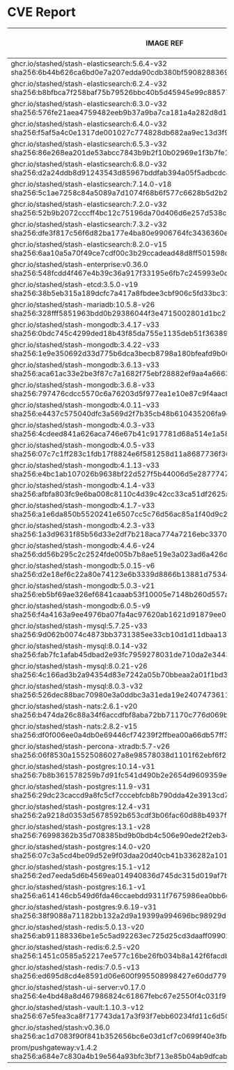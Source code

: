 # CVE Report
|                                                         IMAGE REF                                                         |      OS       | CRITICAL<BR>(OS, OTHER) | HIGH<BR>(OS, OTHER) | MEDIUM<BR>(OS, OTHER) | LOW<BR>(OS, OTHER) | UNKNOWN<BR>(OS, OTHER) |
|---------------------------------------------------------------------------------------------------------------------------|---------------|-------------------------|---------------------|-----------------------|--------------------|------------------------|
| ghcr.io/stashed/stash-elasticsearch:5.6.4-v32<br>sha256:6b44b626ca6bd0e7a207edda90cdb380bf590828836976f61518c76d8c415c6b  | alpine 3.17.3 | **3**, 3                | **5**, 48           | 39, 36                | 6, 2               | 0, 0                   |
| ghcr.io/stashed/stash-elasticsearch:6.2.4-v32<br>sha256:b8bfbca7f258baf75b79526bbc40b5d45945e99c885776dc254b7837965066b4  | alpine 3.17.3 | **3**, 3                | **5**, 48           | 39, 36                | 6, 2               | 0, 0                   |
| ghcr.io/stashed/stash-elasticsearch:6.3.0-v32<br>sha256:576fe21aea4759482eeb9b37a9ba7ca181a4a282d8d11980546597bcc80d4cb4  | alpine 3.17.3 | **3**, 3                | **5**, 48           | 39, 36                | 6, 2               | 0, 0                   |
| ghcr.io/stashed/stash-elasticsearch:6.4.0-v32<br>sha256:f5af5a4c0e1317de001027c774828db682aa9ec13d3f9431f383d989672d4985  | alpine 3.17.3 | **3**, 3                | **5**, 48           | 39, 36                | 6, 2               | 0, 0                   |
| ghcr.io/stashed/stash-elasticsearch:6.5.3-v32<br>sha256:86e268ea201de53abcc7843b9b2f10b02969e1f3b7fe183320ba94331f6aa5eb  | alpine 3.17.3 | **3**, 3                | **5**, 48           | 39, 36                | 6, 2               | 0, 0                   |
| ghcr.io/stashed/stash-elasticsearch:6.8.0-v32<br>sha256:d2a24ddb8d91243543d85967bddfab394a05f5adbcdc820f4d483fcec3322b8f  | alpine 3.17.3 | **3**, 3                | **5**, 48           | 39, 36                | 6, 2               | 0, 0                   |
| ghcr.io/stashed/stash-elasticsearch:7.14.0-v18<br>sha256:5c1ae7258c84a5089a7d1074f68b6f577c6628b5d2b22e70b9f1a074db8bc37d | alpine 3.18.3 | **3**, 3                | **5**, 46           | 29, 34                | 6, 2               | 0, 0                   |
| ghcr.io/stashed/stash-elasticsearch:7.2.0-v32<br>sha256:52b9b2072cccff4bc12c75196da70d406d6e257d538ca6068a622ee8711a032f  | alpine 3.17.3 | **3**, 3                | **5**, 48           | 39, 36                | 6, 2               | 0, 0                   |
| ghcr.io/stashed/stash-elasticsearch:7.3.2-v32<br>sha256:dfe3f817c56f6d82ba177e4ba80e9906764fc3436360e5a5a49c144ca7ce3947  | alpine 3.17.3 | **3**, 3                | **5**, 48           | 39, 36                | 6, 2               | 0, 0                   |
| ghcr.io/stashed/stash-elasticsearch:8.2.0-v15<br>sha256:6aa10a5a70f49ce7cdf00c3b29ccadead48d8ff501598dfe0bee266055dc0246  | alpine 3.18.3 | **3**, 3                | **5**, 45           | 29, 34                | 6, 2               | 0, 0                   |
| ghcr.io/stashed/stash-enterprise:v0.36.0<br>sha256:548fcdd4f467e4b39c36a917f33195e6fb7c245993e0c8dc83f0f9db6da7dfb3       |               | 0, 3                    | 0, 42               | 0, 29                 | 0, 2               | 0, 0                   |
| ghcr.io/stashed/stash-etcd:3.5.0-v19<br>sha256:38b5eb315a189dcfc7a417a8fbdee3cbf906c5fd33bc31956a31ee6eaede0416           | debian 10.7   | **14**, 15              | **27**, 205         | 25, 136               | 5, 4               | 2, 0                   |
| ghcr.io/stashed/stash-mariadb:10.5.8-v26<br>sha256:328fff5851963bdd0b29386044f3e4715002801d1bc2706d1dd572dfe9200327       | ubuntu 20.04  | 0, 7                    | **9**, 87           | 604, 61               | 98, 2              | 0, 0                   |
| ghcr.io/stashed/stash-mongodb:3.4.17-v33<br>sha256:0bdc745c4299ded18b43f85da755e1135deb51f36389e40c86f68a5fc2782e81       | debian 8.11   | **4**, 3                | **35**, 43          | 32, 31                | 7, 1               | 13, 0                  |
| ghcr.io/stashed/stash-mongodb:3.4.22-v33<br>sha256:1e9e350692d33d775b6dca3becb8798a180bfeafd9b06b67341b8ac32ce23d7c       | ubuntu 16.04  | 0, 3                    | **2**, 43           | 34, 31                | 48, 1              | 0, 0                   |
| ghcr.io/stashed/stash-mongodb:3.6.13-v33<br>sha256:aca61ac33e2be3f87c7a1682f75ebf28882ef9aa4a666380bfe63e09bcd0ea7c       | ubuntu 16.04  | 0, 3                    | **2**, 43           | 34, 31                | 48, 1              | 0, 0                   |
| ghcr.io/stashed/stash-mongodb:3.6.8-v33<br>sha256:797476cdcc5570c6a76203d5f977ea1e10e87c9f4aacfa0a7ab298a5638c77aa        | debian 9.5    | **18**, 3               | **96**, 43          | 43, 31                | 25, 1              | 12, 0                  |
| ghcr.io/stashed/stash-mongodb:4.0.11-v33<br>sha256:e4437c575040dfc3a569d2f7b35cb48b610435206fa9ec84bc488437b930dfc1       | ubuntu 16.04  | 0, 3                    | **2**, 43           | 76, 31                | 54, 1              | 0, 0                   |
| ghcr.io/stashed/stash-mongodb:4.0.3-v33<br>sha256:4cdeed841a626aca746e67b41c917781d68a514e1a58aefd1c83816663f6c0e3        | ubuntu 16.04  | 0, 3                    | **12**, 43          | 140, 31               | 84, 1              | 0, 0                   |
| ghcr.io/stashed/stash-mongodb:4.0.5-v33<br>sha256:07c7c1ff283c1fdb17f8824e6f581258d11a8687736f36dac212e396342aa020        | ubuntu 16.04  | 0, 3                    | **2**, 43           | 99, 31                | 65, 1              | 0, 0                   |
| ghcr.io/stashed/stash-mongodb:4.1.13-v33<br>sha256:e4bc1ab107026b9638bf22d527f5b44006d5e28777476f7c335431c36e424be5       | ubuntu 18.04  | 0, 3                    | **15**, 43          | 261, 31               | 163, 1             | 0, 0                   |
| ghcr.io/stashed/stash-mongodb:4.1.4-v33<br>sha256:afbfa803fc9e6ba008c8110c4d39c42cc33ca51df2625a21de6732d387db9814        | ubuntu 16.04  | 0, 3                    | **12**, 43          | 140, 31               | 84, 1              | 0, 0                   |
| ghcr.io/stashed/stash-mongodb:4.1.7-v33<br>sha256:a1e6da850b5520241e6507cc5c76d56ac85a1f40d9c26393f9117817bbbbd8ac        | ubuntu 16.04  | 0, 3                    | **2**, 43           | 99, 31                | 65, 1              | 0, 0                   |
| ghcr.io/stashed/stash-mongodb:4.2.3-v33<br>sha256:1a3d9631f85b56d33e2df7b218aca774a7216ebc3370627d7123beaba9ab440a        | ubuntu 18.04  | 0, 3                    | **15**, 43          | 229, 31               | 149, 1             | 0, 0                   |
| ghcr.io/stashed/stash-mongodb:4.4.6-v24<br>sha256:dd56b295c2c2524fde005b7b8ae519e3a023ad6a426d1eedd824d76b2db68c2f        | ubuntu 18.04  | 0, 7                    | **11**, 87          | 163, 61               | 101, 2             | 0, 0                   |
| ghcr.io/stashed/stash-mongodb:5.0.15-v6<br>sha256:d2e18ef6c22a80e74123e6b3339d8866b13881d7534c1d6bc990e74cd0006e89        | ubuntu 20.04  | 0, 7                    | **8**, 87           | 220, 61               | 97, 2              | 0, 0                   |
| ghcr.io/stashed/stash-mongodb:5.0.3-v21<br>sha256:eb5bf69ae326ef6841caaab53f10005e7148b260d557a7d8992f80bac9be6ad4        | ubuntu 20.04  | 0, 7                    | **8**, 87           | 220, 61               | 97, 2              | 0, 0                   |
| ghcr.io/stashed/stash-mongodb:6.0.5-v9<br>sha256:f4a4163a9ee4976ba07fa4ac97620ab1621d91879ee037eba7434065ff7990af         | ubuntu 22.04  | 0, 6                    | **4**, 76           | 69, 53                | 44, 4              | 0, 0                   |
| ghcr.io/stashed/stash-mysql:5.7.25-v33<br>sha256:9d062b0074c4873bb3731385ee33cb10d1d11dbaa13ef5f8ed56e077f3fe34b9         | debian 10.13  | 0, 6                    | **14**, 74          | 15, 51                | 1, 2               | 1, 0                   |
| ghcr.io/stashed/stash-mysql:8.0.14-v32<br>sha256:fab7fc1afab45dbad2e93fc7959278031de710da2e3443d36c50471617b8fc0c         | debian 9.6    | **12**, 3               | **91**, 43          | 32, 31                | 21, 1              | 8, 0                   |
| ghcr.io/stashed/stash-mysql:8.0.21-v26<br>sha256:4c166ad3b2a94354d83e7242a05b70bbeaa2a01f1bd3117a607c75a7ee28c7d9         | debian 10.6   | **25**, 7               | **103**, 87         | 80, 61                | 5, 2               | 8, 0                   |
| ghcr.io/stashed/stash-mysql:8.0.3-v32<br>sha256:526dec88bac70980e3a0ddbc3a31eda19e24074736117ca4a886279a42b78b13          | debian 8.10   | **12**, 3               | **58**, 43          | 37, 31                | 7, 1               | 16, 0                  |
| ghcr.io/stashed/stash-nats:2.6.1-v20<br>sha256:b474da26c88a34f6accdfbf8aba72bb71170c776d069b662541ec626c588d1db           | debian 12.6   | 0, 6                    | 0, 77               | 8, 55                 | 4, 2               | 0, 0                   |
| ghcr.io/stashed/stash-nats:2.8.2-v15<br>sha256:df0f006ee0a4db0e69446cf74239f2ffbea00a66db57ff39a23a431751f41868           | debian 12.6   | 0, 6                    | 0, 77               | 8, 55                 | 4, 2               | 0, 0                   |
| ghcr.io/stashed/stash-percona-xtradb:5.7-v26<br>sha256:06f8530a15525086027a8e98578038d1101f62ebf6f211cd5a0cd4700cef0352   | debian 12.5   | **4**, 4                | **24**, 44          | 34, 33                | 4, 1               | 0, 0                   |
| ghcr.io/stashed/stash-postgres:10.14-v31<br>sha256:7b8b361578259b7d91fc541d490b2e2654d9609359ead207951b3ea3e4a00332       | alpine 3.12.1 | **4**, 3                | **40**, 43          | 17, 31                | 2, 1               | 0, 0                   |
| ghcr.io/stashed/stash-postgres:11.9-v31<br>sha256:29dc23caccd9a8fc5cf7cccebfcb8b790dda42e3913cd755b3c2f32c01404e8f        | alpine 3.12.1 | **4**, 3                | **40**, 43          | 17, 31                | 2, 1               | 0, 0                   |
| ghcr.io/stashed/stash-postgres:12.4-v31<br>sha256:2a9218d0353d5678592b653cdf3b06fac60d88b4937f46ac14aad111ed274700        | alpine 3.12.1 | **4**, 3                | **40**, 43          | 17, 31                | 2, 1               | 0, 0                   |
| ghcr.io/stashed/stash-postgres:13.1-v28<br>sha256:76998362b35d708385bd9b0bdb4c506e90ede2f2eb341ae74211426cb737b54a        | alpine 3.13.1 | **4**, 3                | **45**, 43          | 17, 31                | 2, 1               | 0, 0                   |
| ghcr.io/stashed/stash-postgres:14.0-v20<br>sha256:07c3a5cd4be09d52e9f03daa20d40cb41b336282a101d0f8b4017ab922453002        | alpine 3.14.2 | **2**, 3                | **40**, 43          | 15, 31                | 0, 1               | 0, 0                   |
| ghcr.io/stashed/stash-postgres:15.1-v12<br>sha256:2ed7eeda5d6b4569ea014940836d745dc315d019af7b53cf8f08ba80464b9ed4        | alpine 3.17.1 | **1**, 3                | **20**, 43          | 49, 31                | 4, 1               | 0, 0                   |
| ghcr.io/stashed/stash-postgres:16.1-v1<br>sha256:a614146cb549d6fda46ccaebdd9311f7675986ea0bb6d978fbcaf68d1ba72e59         | alpine 3.19.1 | 0, 3                    | **1**, 43           | 21, 31                | 4, 1               | 0, 0                   |
| ghcr.io/stashed/stash-postgres:9.6.19-v31<br>sha256:38f9088a71182bb132a2d9a19399a994696bc98929d2c8f11e2872197093393a      | alpine 3.12.1 | **4**, 3                | **40**, 43          | 17, 31                | 2, 1               | 0, 0                   |
| ghcr.io/stashed/stash-redis:5.0.13-v20<br>sha256:ab91188336be1e5c5ad92263ec725d25cd3daaff09902185cd28f48818546ac1         | debian 11.5   | **5**, 10               | **42**, 115         | 30, 78                | 8, 5               | 2, 0                   |
| ghcr.io/stashed/stash-redis:6.2.5-v20<br>sha256:1451c0585a52217ee577c16be26fb034b8a142f6facdbdd04db907d1a0efcea7          | debian 11.5   | **5**, 10               | **42**, 115         | 30, 78                | 8, 5               | 2, 0                   |
| ghcr.io/stashed/stash-redis:7.0.5-v13<br>sha256:ed695d8cd4e8591d06e600f995508998427e60dd779a10f48665b9fce9a57ace          | debian 11.5   | **5**, 10               | **42**, 115         | 30, 78                | 8, 5               | 2, 0                   |
| ghcr.io/stashed/stash-ui-server:v0.17.0<br>sha256:4e4bd48a8d467986824c61867febc67e2550f4c031f997045c81f5f0e81e87b3        | debian 12.7   | 0, 0                    | 0, 0                | 0, 0                  | 0, 0               | 0, 0                   |
| ghcr.io/stashed/stash-vault:1.10.3-v12<br>sha256:67e5fea3ca8f717743da17a3f93f7ebb60234fd11c6d505b532ed2f9defb6c31         | alpine 3.14.8 | 0, 7                    | **8**, 84           | 4, 68                 | 0, 5               | 0, 0                   |
| ghcr.io/stashed/stash:v0.36.0<br>sha256:ac1d7083f90f841b352656bc6e03d1cf7c0699f40e3fbd45eedc94500173d48e                  |               | 0, 3                    | 0, 42               | 0, 29                 | 0, 2               | 0, 0                   |
| prom/pushgateway:v1.4.2<br>sha256:a684e7c830a4b19e564a93bfc3bf713e85b04ab9dfcab5633c14cbba241f9231                        |               | 0, 4                    | 0, 46               | 0, 30                 | 0, 1               | 0, 0                   |

